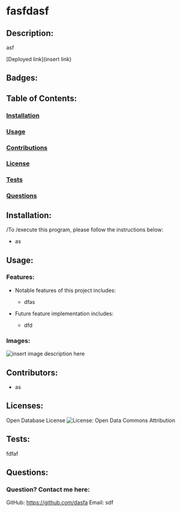 # fasfdasf

## Description:
asf

[Deployed link](insert link)

## Badges:

## Table of Contents:
### [Installation](#installation)
### [Usage](#usage)
### [Contributions](#contributions)
### [License](#license)
### [Tests](#tests)
### [Questions](#questions)

## Installation:
/To /execute this program, please follow the instructions below:
  - as

## Usage:

### Features:
- Notable features of this project includes:
  - dfas

- Future feature implementation includes:
  - dfd

### Images:
![insert image description here](.assets/images/fafd.png)

## Contributors:
- as

## Licenses:
Open Database License ![License: Open Data Commons Attribution](https://img.shields.io/badge/License-ODC_BY-brightgreen.svg)


## Tests:
fdfaf

## Questions:
### Question? Contact me here:
GitHub: https://github.com/dasfa
Email: sdf

